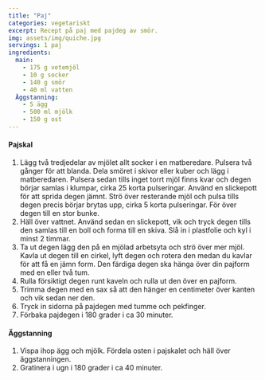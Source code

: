 ```yaml
---
title: "Paj"
categories: vegetariskt
excerpt: Recept på paj med pajdeg av smör.
img: assets/img/quiche.jpg
servings: 1 paj
ingredients:
  main:
    - 175 g vetemjöl
    - 10 g socker
    - 140 g smör
    - 40 ml vatten
  Äggstanning:
    - 5 ägg
    - 500 ml mjölk
    - 150 g ost
---
```


#### Pajskal

1. Lägg två tredjedelar av mjölet allt socker i en matberedare. Pulsera två
   gånger för att blanda. Dela smöret i skivor eller kuber och lägg i
   matberedaren. Pulsera sedan tills inget torrt mjöl finns kvar och degen
   börjar samlas i klumpar, cirka 25 korta pulseringar. Använd en slickepott för
   att sprida degen jämnt. Strö över resterande mjöl och pulsa tills degen
   precis börjar brytas upp, cirka 5 korta pulseringar. För över degen till en
   stor bunke.
2. Häll över vattnet. Använd sedan en slickepott, vik och tryck degen tills den
   samlas till en boll och forma till en skiva. Slå in i plastfolie och kyl i
   minst 2 timmar.
3. Ta ut degen lägg den på en mjölad arbetsyta och strö över mer mjöl. Kavla ut
   degen till en cirkel, lyft degen och rotera den medan du kavlar för att få en
   jämn form. Den färdiga degen ska hänga över din pajform med en eller två tum.
4. Rulla försiktigt degen runt kaveln och rulla ut den över en pajform.
5. Trimma degen med en sax så att den hänger en centimeter över kanten och vik
   sedan ner den.
6. Tryck in sidorna på pajdegen med tumme och pekfinger.
7. Förbaka pajdegen i 180 grader i ca 30 minuter.

#### Äggstanning

1. Vispa ihop ägg och mjölk. Fördela osten i pajskalet och häll över
   äggstanningen.
2. Gratinera i ugn i 180 grader i ca 40 minuter.
